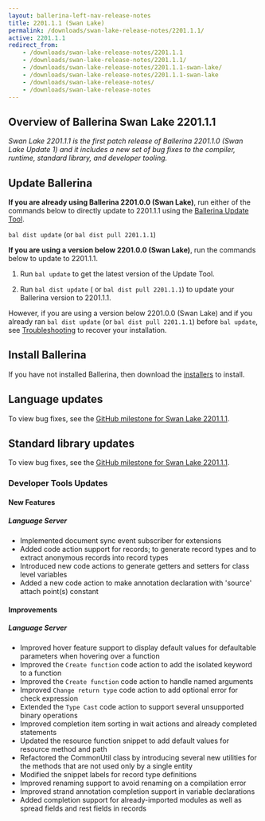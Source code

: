 ```yaml
---
layout: ballerina-left-nav-release-notes
title: 2201.1.1 (Swan Lake) 
permalink: /downloads/swan-lake-release-notes/2201.1.1/
active: 2201.1.1
redirect_from: 
    - /downloads/swan-lake-release-notes/2201.1.1
    - /downloads/swan-lake-release-notes/2201.1.1/
    - /downloads/swan-lake-release-notes/2201.1.1-swan-lake/
    - /downloads/swan-lake-release-notes/2201.1.1-swan-lake
    - /downloads/swan-lake-release-notes/
    - /downloads/swan-lake-release-notes
---
```


## Overview of Ballerina Swan Lake 2201.1.1

<em>Swan Lake 2201.1.1 is the first patch release of Ballerina 2201.1.0 (Swan Lake Update 1) and it includes a new set of bug fixes to the compiler, runtime, standard library, and developer tooling.</em> 

## Update Ballerina

**If you are already using Ballerina 2201.0.0 (Swan Lake)**, run either of the commands below to directly update to 2201.1.1 using the [Ballerina Update Tool](/learn/cli-documentation/update-tool/).

`bal dist update` (or `bal dist pull 2201.1.1`)

**If you are using a version below 2201.0.0 (Swan Lake)**, run the commands below to update to 2201.1.1.

1. Run `bal update` to get the latest version of the Update Tool.

2. Run `bal dist update` ( or `bal dist pull 2201.1.1`) to update your Ballerina version to 2201.1.1.

However, if you are using a version below 2201.0.0 (Swan Lake) and if you already ran `bal dist update` (or `bal dist pull 2201.1.1`) before `bal update`, see [Troubleshooting](/downloads/swan-lake-release-notes/2201-0-0-swan-lake/#troubleshooting) to recover your installation.

## Install Ballerina

If you have not installed Ballerina, then download the [installers](/downloads/#swanlake) to install.

## Language updates

To view bug fixes, see the [GitHub milestone for Swan Lake 2201.1.1]().

## Standard library updates

To view bug fixes, see the [GitHub milestone for Swan Lake 2201.1.1]().

### Developer Tools Updates

#### New Features

##### Language Server

- Implemented document sync event subscriber for extensions
- Added code action support for records; to generate record types and to extract anonymous records into record types
- Introduced new code actions to generate getters and setters for class level variables
- Added a new code action to make annotation declaration with 'source' attach point(s) constant

#### Improvements

##### Language Server

- Improved hover feature support to display default values for defaultable parameters when hovering over a function
- Improved the `Create function` code action to add the isolated keyword to a function
- Improved the `Create function` code action to handle named arguments
- Improved `Change return type` code action to add optional error for check expression
- Extended the `Type Cast` code action to support several unsupported binary operations
- Improved completion item sorting in wait actions and already completed statements
- Updated the resource function snippet to add default values for resource method and path
- Refactored the CommonUtil class by introducing several new utilities for the methods that are not used only by a single entity
- Modified the snippet labels for record type definitions
- Improved renaming support to avoid renaming on a compilation error
- Improved strand annotation completion support in variable declarations
- Added completion support for already-imported modules as well as spread fields and rest fields in records

<!-- <style>.cGitButtonContainer, .cBallerinaTocContainer {display:none;}</style> -->
